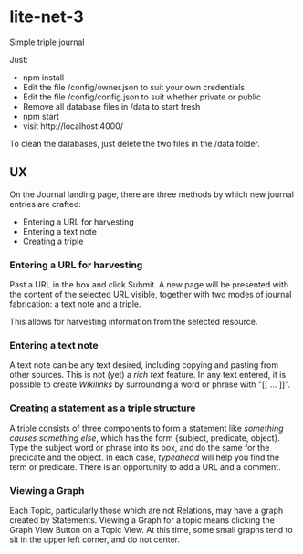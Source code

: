# lite-net-3
Simple triple journal

Just:
* npm install
* Edit the file /config/owner.json to suit your own credentials
* Edit the file /config/config.json to suit whether private or public
* Remove all database files in /data to start fresh
* npm start
* visit http://localhost:4000/


To clean the databases, just delete the two files in the /data folder.

## UX
On the Journal landing page, there are three methods by which new journal entries are crafted:
* Entering a URL for harvesting
* Entering a text note
* Creating a triple

### Entering a URL for harvesting
Past a URL in the box and click Submit.
A new page will be presented with the content of the selected URL visible, together with two modes of journal fabrication: a text note and a triple.

This allows for harvesting information from the selected resource.
### Entering a text note
A text note can be any text desired, including copying and pasting from other sources. This is not (yet) a _rich text_ feature.
In any text entered, it is possible to create _Wikilinks_ by surrounding a word or phrase with "[[ ... ]]".
### Creating a statement as a triple structure
A triple consists of three components to form a statement like _something causes something else_, which has the form {subject, predicate, object}. Type the subject word or phrase into its box, and do the same for the predicate and the object. In each case, _typeahead_ will help you find the term or predicate. There is an opportunity to add a URL and a comment. 

### Viewing a Graph
Each Topic, particularly those which are not Relations, may have a graph created by Statements. Viewing a Graph for a topic means clicking the Graph View Button on a Topic View. At this time, some small graphs tend to sit in the upper left corner, and do not center.
